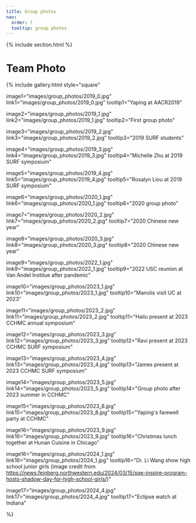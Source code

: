 ```yaml
---
title: Group photos
nav:
  order: 7
  tooltip: group photos
---
```


{% include section.html %}

# <i class="fas fa-users"></i>Team Photo

{%
  include gallery.html
  style="square"

  image1="images/group_photos/2019_0.jpg"
  link1="images/group_photos/2019_0.jpg"
  tooltip1="Yaping at AACR2019"

  image2="images/group_photos/2019_1.jpg"
  link2="images/group_photos/2019_1.jpg"
  tooltip2="First group photo"

  image3="images/group_photos/2019_2.jpg"
  link3="images/group_photos/2019_2.jpg"
  tooltip3="2019 SURF students"

  image4="images/group_photos/2019_3.jpg"
  link4="images/group_photos/2019_3.jpg"
  tooltip4="Michelle Zhu at 2019 SURF symposium"

  image5="images/group_photos/2019_4.jpg"
  link5="images/group_photos/2019_4.jpg"
  tooltip5="Rosalyn Liou at 2019 SURF symposium"

  image6="images/group_photos/2020_1.jpg"
  link6="images/group_photos/2020_1.jpg"
  tooltip6="2020 group photo"

  image7="images/group_photos/2020_2.jpg"
  link7="images/group_photos/2020_2.jpg"
  tooltip7="2020 Chinese new year"

  image8="images/group_photos/2020_3.jpg"
  link8="images/group_photos/2020_3.jpg"
  tooltip8="2020 Chinese new year"

  image9="images/group_photos/2022_1.jpg"
  link9="images/group_photos/2022_1.jpg"
  tooltip9="2022 USC reunion at Van Andel Institue after pandemic"            

  image10="images/group_photos/2023_1.jpg"
  link10="images/group_photos/2023_1.jpg"
  tooltip10="Manolis visit UC at 2023"

  image11="images/group_photos/2023_2.jpg"
  link11="images/group_photos/2023_2.jpg"
  tooltip11="Hailu present at 2023 CCHMC annual symposium"

image12="images/group_photos/2023_3.jpg"
link12="images/group_photos/2023_3.jpg"
tooltip12="Ravi present at 2023 CCHMC SURF symposium"

image13="images/group_photos/2023_4.jpg"
link13="images/group_photos/2023_4.jpg"
tooltip13="James present at 2023 CCHMC SURF symposium"

image14="images/group_photos/2023_5.jpg"
link14="images/group_photos/2023_5.jpg"
tooltip14="Group photo after 2023 summer in CCHMC"

image15="images/group_photos/2023_8.jpg"
link15="images/group_photos/2023_8.jpg"
tooltip15="Yaping's farewell party at CCHMC"

image16="images/group_photos/2023_9.jpg"
link16="images/group_photos/2023_9.jpg"
tooltip16="Christmas lunch together at Hunan Cuisine in Chicago"

image16="images/group_photos/2024_1.jpg"
link16="images/group_photos/2024_1.jpg"
tooltip16="Dr. Li Wang show high school junior girls (image credit from https://news.feinberg.northwestern.edu/2024/03/15/sqe-inspire-program-hosts-shadow-day-for-high-school-girls/)"

image17="images/group_photos/2024_4.jpg"
link17="images/group_photos/2024_4.jpg"
tooltip17="Eclipse watch at Indiana"


%}

